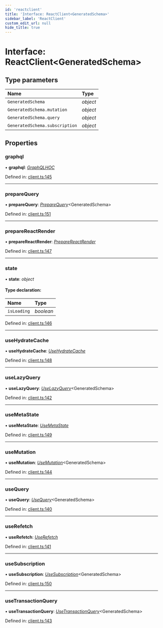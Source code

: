 ```yaml
---
id: 'reactclient'
title: 'Interface: ReactClient<GeneratedSchema>'
sidebar_label: 'ReactClient'
custom_edit_url: null
hide_title: true
---
```


# Interface: ReactClient<GeneratedSchema\>

## Type parameters

| Name                           | Type     |
| :----------------------------- | :------- |
| `GeneratedSchema`              | _object_ |
| `GeneratedSchema.mutation`     | _object_ |
| `GeneratedSchema.query`        | _object_ |
| `GeneratedSchema.subscription` | _object_ |

## Properties

### graphql

• **graphql**: [_GraphQLHOC_](graphqlhoc.md)

Defined in: [client.ts:145](https://github.com/gqless/new_gqless/blob/master/packages/react/src/client.ts#L145)

---

### prepareQuery

• **prepareQuery**: [_PrepareQuery_](preparequery.md)<GeneratedSchema\>

Defined in: [client.ts:151](https://github.com/gqless/new_gqless/blob/master/packages/react/src/client.ts#L151)

---

### prepareReactRender

• **prepareReactRender**: [_PrepareReactRender_](preparereactrender.md)

Defined in: [client.ts:147](https://github.com/gqless/new_gqless/blob/master/packages/react/src/client.ts#L147)

---

### state

• **state**: _object_

#### Type declaration:

| Name        | Type      |
| :---------- | :-------- |
| `isLoading` | _boolean_ |

Defined in: [client.ts:146](https://github.com/gqless/new_gqless/blob/master/packages/react/src/client.ts#L146)

---

### useHydrateCache

• **useHydrateCache**: [_UseHydrateCache_](usehydratecache.md)

Defined in: [client.ts:148](https://github.com/gqless/new_gqless/blob/master/packages/react/src/client.ts#L148)

---

### useLazyQuery

• **useLazyQuery**: [_UseLazyQuery_](uselazyquery.md)<GeneratedSchema\>

Defined in: [client.ts:142](https://github.com/gqless/new_gqless/blob/master/packages/react/src/client.ts#L142)

---

### useMetaState

• **useMetaState**: [_UseMetaState_](usemetastate.md)

Defined in: [client.ts:149](https://github.com/gqless/new_gqless/blob/master/packages/react/src/client.ts#L149)

---

### useMutation

• **useMutation**: [_UseMutation_](usemutation.md)<GeneratedSchema\>

Defined in: [client.ts:144](https://github.com/gqless/new_gqless/blob/master/packages/react/src/client.ts#L144)

---

### useQuery

• **useQuery**: [_UseQuery_](usequery.md)<GeneratedSchema\>

Defined in: [client.ts:140](https://github.com/gqless/new_gqless/blob/master/packages/react/src/client.ts#L140)

---

### useRefetch

• **useRefetch**: [_UseRefetch_](userefetch.md)

Defined in: [client.ts:141](https://github.com/gqless/new_gqless/blob/master/packages/react/src/client.ts#L141)

---

### useSubscription

• **useSubscription**: [_UseSubscription_](usesubscription.md)<GeneratedSchema\>

Defined in: [client.ts:150](https://github.com/gqless/new_gqless/blob/master/packages/react/src/client.ts#L150)

---

### useTransactionQuery

• **useTransactionQuery**: [_UseTransactionQuery_](usetransactionquery.md)<GeneratedSchema\>

Defined in: [client.ts:143](https://github.com/gqless/new_gqless/blob/master/packages/react/src/client.ts#L143)
